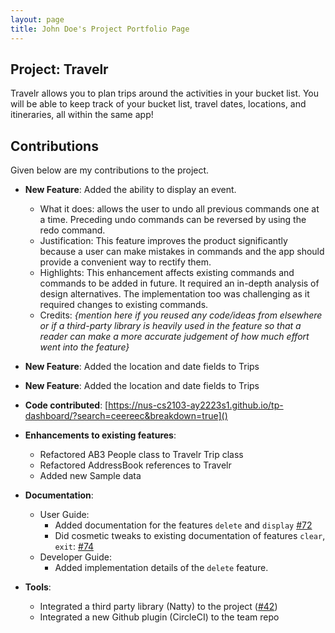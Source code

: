 ```yaml
---
layout: page
title: John Doe's Project Portfolio Page
---
```

## Project: Travelr
Travelr allows you to plan trips around the activities in your bucket list. You will be able to keep track of your bucket list, travel dates, locations, and itineraries, all within the same app!


## Contributions

Given below are my contributions to the project.

* **New Feature**: Added the ability to display an event.
    * What it does: allows the user to undo all previous commands one at a time. Preceding undo commands can be reversed by using the redo command.
    * Justification: This feature improves the product significantly because a user can make mistakes in commands and the app should provide a convenient way to rectify them.
    * Highlights: This enhancement affects existing commands and commands to be added in future. It required an in-depth analysis of design alternatives. The implementation too was challenging as it required changes to existing commands.
    * Credits: *{mention here if you reused any code/ideas from elsewhere or if a third-party library is heavily used in the feature so that a reader can make a more accurate judgement of how much effort went into the feature}*

* **New Feature**: Added the location and date fields to Trips  

* **New Feature**: Added the location and date fields to Trips

* **Code contributed**: [https://nus-cs2103-ay2223s1.github.io/tp-dashboard/?search=ceereec&breakdown=true]()
  

* **Enhancements to existing features**:
    * Refactored AB3 People class to Travelr Trip class
    * Refactored AddressBook references to Travelr
    * Added new Sample data  

* **Documentation**:
    * User Guide:
        * Added documentation for the features `delete` and `display` [\#72]()
        * Did cosmetic tweaks to existing documentation of features `clear`, `exit`: [\#74]()
    * Developer Guide:
        * Added implementation details of the `delete` feature.
    
* **Tools**:
    * Integrated a third party library (Natty) to the project ([\#42]())
    * Integrated a new Github plugin (CircleCI) to the team repo